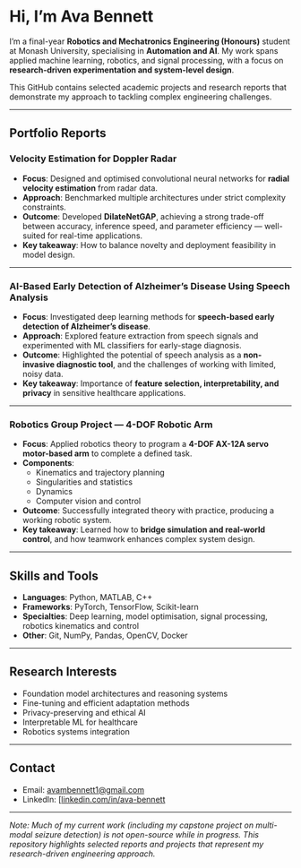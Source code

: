 # Hi, I’m Ava Bennett  

I’m a final-year **Robotics and Mechatronics Engineering (Honours)** student at Monash University, specialising in **Automation and AI**. My work spans applied machine learning, robotics, and signal processing, with a focus on **research-driven experimentation and system-level design**.  

This GitHub contains selected academic projects and research reports that demonstrate my approach to tackling complex engineering challenges.  

---

## Portfolio Reports  

### Velocity Estimation for Doppler Radar  
- **Focus**: Designed and optimised convolutional neural networks for **radial velocity estimation** from radar data.  
- **Approach**: Benchmarked multiple architectures under strict complexity constraints.  
- **Outcome**: Developed **DilateNetGAP**, achieving a strong trade-off between accuracy, inference speed, and parameter efficiency — well-suited for real-time applications.  
- **Key takeaway**: How to balance novelty and deployment feasibility in model design.  

---

### AI-Based Early Detection of Alzheimer’s Disease Using Speech Analysis  
- **Focus**: Investigated deep learning methods for **speech-based early detection of Alzheimer’s disease**.  
- **Approach**: Explored feature extraction from speech signals and experimented with ML classifiers for early-stage diagnosis.  
- **Outcome**: Highlighted the potential of speech analysis as a **non-invasive diagnostic tool**, and the challenges of working with limited, noisy data.  
- **Key takeaway**: Importance of **feature selection, interpretability, and privacy** in sensitive healthcare applications.  

---

### Robotics Group Project — 4-DOF Robotic Arm  
- **Focus**: Applied robotics theory to program a **4-DOF AX-12A servo motor-based arm** to complete a defined task.  
- **Components**:  
  - Kinematics and trajectory planning  
  - Singularities and statistics  
  - Dynamics  
  - Computer vision and control  
- **Outcome**: Successfully integrated theory with practice, producing a working robotic system.  
- **Key takeaway**: Learned how to **bridge simulation and real-world control**, and how teamwork enhances complex system design.  

---

## Skills and Tools  

- **Languages**: Python, MATLAB, C++  
- **Frameworks**: PyTorch, TensorFlow, Scikit-learn  
- **Specialties**: Deep learning, model optimisation, signal processing, robotics kinematics and control  
- **Other**: Git, NumPy, Pandas, OpenCV, Docker  

---

## Research Interests  

- Foundation model architectures and reasoning systems  
- Fine-tuning and efficient adaptation methods  
- Privacy-preserving and ethical AI  
- Interpretable ML for healthcare  
- Robotics systems integration  

---

## Contact  

- Email: [avambennett1@gmail.com](mailto:avambennett1@gmail.com)  
- LinkedIn: [[linkedin.com/in/ava-bennett](#](https://au.linkedin.com/in/ava-bennett-b89497211))  

---

*Note: Much of my current work (including my capstone project on multi-modal seizure detection) is not open-source while in progress. This repository highlights selected reports and projects that represent my research-driven engineering approach.*  
